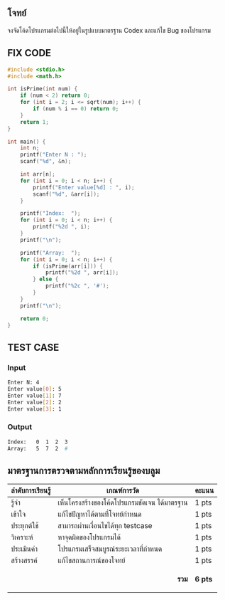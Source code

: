 ## โจทย์
จงจัดโค้ดโปรแกรมต่อไปนี้ให้อยู่ในรูปแบบมาตรฐาน Codex และแก้ไข Bug ของโปรแกรม

## FIX CODE
```c++
#include <stdio.h>
#include <math.h>

int isPrime(int num) {
    if (num < 2) return 0;
    for (int i = 2; i <= sqrt(num); i++) {
        if (num % i == 0) return 0;
    }
    return 1;
}

int main() {
    int n;
    printf("Enter N : ");
    scanf("%d", &n);

    int arr[n];
    for (int i = 0; i < n; i++) {
        printf("Enter value[%d] : ", i);
        scanf("%d", &arr[i]);
    }

    printf("Index:  ");
    for (int i = 0; i < n; i++) {
        printf("%2d ", i);
    }
    printf("\n");

    printf("Array:  ");
    for (int i = 0; i < n; i++) {
        if (isPrime(arr[i])) {
            printf("%2d ", arr[i]);
        } else {
            printf("%2c ", '#');
        }
    }
    printf("\n");

    return 0;
}

```

## TEST CASE
### Input
```bash
Enter N: 4
Enter value[0]: 5
Enter value[1]: 7
Enter value[2]: 2
Enter value[3]: 1
```
### Output
```bash
Index:   0  1  2  3 
Array:   5  7  2  # 
```

## มาตรฐานการตรวจตามหลักการเรียนรู้ของบลูม
| ลำดับการเรียนรู้ | เกณฑ์การวัด | คะแนน |
| -------- | -------- | -------- |
| รู้จำ | เห็นโครงสร้างของโค้ดโปรแกรมชัดเจน ได้มาตรฐาน | 1 pts |
| เข้าใจ | แก้ไขปัญหาได้ตามที่โจทย์กำหนด | 1 pts |
| ประยุกต์ใช้ | สามารถผ่านเงื่อนไขได้ทุก testcase | 1 pts |
| วิเคราะห์ | หาจุดผิดของโปรแกรมได้ | 1 pts |
| ประเมินค่า | โปรแกรมเสร็จสมบูรณ์ระยะเวลาที่กำหนด | 1 pts |
| สร้างสรรค์ | แก้ไขสถานการณ์ของโจทย์ | 1 pts |
||<p style='text-align: right !important;'>**รวม**</p>|**6 pts**|
